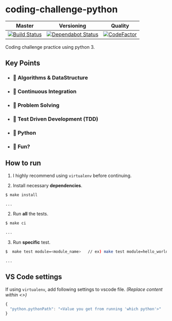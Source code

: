 # coding-challenge-python

| Master                                                                                                                                                | Versioning                                                                                                                                  | Quality                                                                                                                                                                             |
| ----------------------------------------------------------------------------------------------------------------------------------------------------- | ------------------------------------------------------------------------------------------------------------------------------------------- | ----------------------------------------------------------------------------------------------------------------------------------------------------------------------------------- |
| [![Build Status](https://travis-ci.com/shawnkoon/coding-challenge-python.svg?branch=master)](https://travis-ci.com/shawnkoon/coding-challenge-python) | [![Dependabot Status](https://api.dependabot.com/badges/status?host=github&repo=shawnkoon/coding-challenge-python)](https://dependabot.com) | [![CodeFactor](https://www.codefactor.io/repository/github/shawnkoon/coding-challenge-python/badge)](https://www.codefactor.io/repository/github/shawnkoon/coding-challenge-python) |

Coding challenge practice using python 3.

## Key Points

- ### 🎯 Algorithms & DataStructure
- ### 🎯 Continuous Integration
- ### 🎯 Problem Solving
- ### 🎯 Test Driven Development (TDD)
- ### 🎯 Python
- ### 🎯 Fun?

## How to run

1. I highly recommend using `virtualenv` before continuing.

1. Install necessary **dependencies**.

```bash
$ make install

...
```

2. Run **all** the tests.

```bash
$ make ci

...
```

3. Run **specific** test.

```bash
$  make test module=<module_name>   // ex) make test module=hello_world

...
```

## VS Code settings

If using `virtualenv`, add following settings to vscode file. _(Replace content within <>)_

```javascript
{
  "python.pythonPath": "<Value you get from running 'which python'>"
}
```
